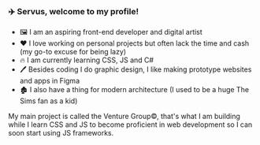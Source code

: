 ### ✈️ Servus, welcome to my profile!

- 🖼️ I am an aspiring front-end developer and digital artist
- ❤️ I love working on personal projects but often lack the time and cash (my go-to excuse for being lazy)
- 🔥 I am currently learning CSS, JS and C#
- 🖊️ Besides coding I do graphic design, I like making prototype websites and apps in Figma
- 🏚️ I also have a thing for modern architecture (I used to be a huge The Sims fan as a kid)

My main project is called the Venture Group©, that's what I am building while I learn CSS and JS to become proficient in web development so I can soon start using JS frameworks.
